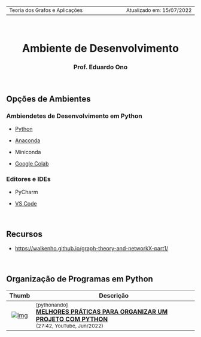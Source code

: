<table>
<tr>
<td align="left" width="8000">
  <small>Teoria dos Grafos e Aplicações</small>
</td>
<td align="right">
  <small>Atualizado&nbsp;em:&nbsp;15/07/2022</small>
</td>
</tr>
</table>

<br>

<h1 align="center">Ambiente de Desenvolvimento</h1>
<h3 align="center">Prof. Eduardo Ono</h3>

<br>

## Opções de Ambientes

### Ambiendetes de Desenvolvimento em Python

* [Python](./python.md)

* [Anaconda](./anaconda.md)

* Miniconda

* [Google Colab](./google-colab.md)

### Editores e IDEs

* PyCharm

* [VS Code](./vscode.md)

<br>

## Recursos

* https://walkenho.github.io/graph-theory-and-networkX-part1/

<br>

## Organização de Programas em Python

| Thumb | Descrição |
| :-: | --- |
| [![img](https://img.youtube.com/vi/bCQrN8qCxiU/default.jpg)](https://www.youtube.com/watch?v=bCQrN8qCxiU) | <sup>[pythonando]</sup><br>[__MELHORES PRÁTICAS PARA ORGANIZAR UM PROJETO COM PYTHON__](https://www.youtube.com/watch?v=bCQrN8qCxiU)<br><sub>(27:42, YouTube, Jun/2022)</sub>

<br>
